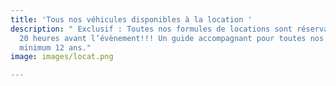 ```yaml
---
title: 'Tous nos véhicules disponibles à la location '
description: " Exclusif : Toutes nos formules de locations sont réservables jusqu’à
  20 heures avant l’évènement!!! Un guide accompagnant pour toutes nos sorties.  Âge
  minimum 12 ans."
image: images/locat.png

---
```

